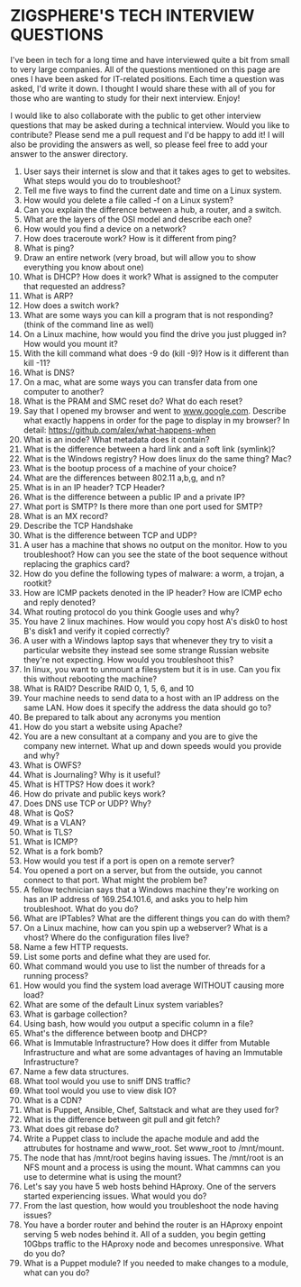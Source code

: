 # ZIGSPHERE'S TECH INTERVIEW QUESTIONS

I've been in tech for a long time and have interviewed quite a bit from small to very large companies. All of the questions mentioned on this page are ones I have been asked for IT-related positions. Each time a question was asked, I'd write it down. I thought I would share these with all of you for those who are wanting to study for their next interview. Enjoy!

I would like to also collaborate with the public to get other interview questions that may be asked during a technical interview. Would you like to contribute? Please send me a pull request and I'd be happy to add it! I will also be providing the answers as well, so please feel free to add your answer to the answer directory.

1. User says their internet is slow and that it takes ages to get to websites. What steps would you do to troubleshoot?
2. Tell me five ways to find the current date and time on a Linux system.
3. How would you delete a file called -f on a Linux system?
4. Can you explain the difference between a hub, a router, and a switch.
5. What are the layers of the OSI model and describe each one?
6. How would you find a device on a network?
7. How does traceroute work? How is it different from ping?
8. What is ping?
9. Draw an entire network (very broad, but will allow you to show everything you know about one)
10. What is DHCP? How does it work? What is assigned to the computer that requested an address?
11. What is ARP?
12. How does a switch work?
13. What are some ways you can kill a program that is not responding? (think of the command line as well)
14. On a Linux machine, how would you find the drive you just plugged in? How would you mount it?
15. With the kill command what does -9 do (kill -9)? How is it different than kill -11?
16. What is DNS?
17. On a mac, what are some ways you can transfer data from one computer to another?
18. What is the PRAM and SMC reset do? What do each reset?
19. Say that I opened my browser and went to www.google.com. Describe what exactly happens in order for the page to display in my browser? In detail: https://github.com/alex/what-happens-when
20. What is an inode? What metadata does it contain?
21. What is the difference between a hard link and a soft link (symlink)?
22. What is the Windows registry? How does linux do the same thing? Mac?
23. What is the bootup process of a machine of your choice?
24. What are the differences between 802.11 a,b,g, and n?
25. What is in an IP header? TCP Header?
26. What is the difference between a public IP and a private IP?
27. What port is SMTP? Is there more than one port used for SMTP?
28. What is an MX record?
29. Describe the TCP Handshake
30. What is the difference between TCP and UDP?
31. A user has a machine that shows no output on the monitor. How to you troubleshoot? How can you see the state of the boot sequence without replacing the graphics card?
32. How do you define the following types of malware: a worm, a trojan, a rootkit?
33. How are ICMP packets denoted in the IP header? How are ICMP echo and reply denoted?
34. What routing protocol do you think Google uses and why?
35. You have 2 linux machines. How would you copy host A's disk0 to host B's disk1 and verify it copied correctly?
36. A user with a Windows laptop says that whenever they try to visit a particular website they instead see some strange Russian website they're not expecting. How would you troubleshoot this?
37. In linux, you want to unmount a filesystem but it is in use. Can you fix this without rebooting the machine?
38. What is RAID? Describe RAID 0, 1, 5, 6, and 10
39. Your machine needs to send data to a host with an IP address on the same LAN. How does it specify the address the data should go to?
40. Be prepared to talk about any acronyms you mention
41. How do you start a website using Apache?
42. You are a new consultant at a company and you are to give the company new internet. What up and down speeds would you provide and why?
43. What is OWFS?
44. What is Journaling? Why is it useful?
45. What is HTTPS? How does it work?
46. How do private and public keys work?
47. Does DNS use TCP or UDP? Why?
48. What is QoS?
49. What is a VLAN?
50. What is TLS?
51. What is ICMP?
52. What is a fork bomb?
53. How would you test if a port is open on a remote server?
54. You opened a port on a server, but from the outside, you cannot connect to that port. What might the problem be?
55. A fellow technician says that a Windows machine they're working on has an IP address of 169.254.101.6, and asks you to help him troubleshoot. What do you do?
56. What are IPTables? What are the different things you can do with them?
57. On a Linux machine, how can you spin up a webserver? What is a vhost? Where do the configuration files live?
58. Name a few HTTP requests.
59. List some ports and define what they are used for.
60. What command would you use to list the number of threads for a running process?
61. How would you find the system load average WITHOUT causing more load?
62. What are some of the default Linux system variables?
63. What is garbage collection?
64. Using bash, how would you output a specific column in a file?
65. What's the difference between bootp and DHCP?
66. What is Immutable Infrastructure? How does it differ from Mutable Infrastructure and what are some advantages of having an Immutable Infrastructure?
67. Name a few data structures.
68. What tool would you use to sniff DNS traffic?
69. What tool would you use to view disk IO?
70. What is a CDN?
71. What is Puppet, Ansible, Chef, Saltstack and what are they used for?
72. What is the difference between git pull and git fetch?
73. What does git rebase do?
74. Write a Puppet class to include the apache module and add the attrubutes for hostname and www_root. Set www_root to /mnt/mount.
75. The node that has /mnt/root begins having issues. The /mnt/root is an NFS mount and a process is using the mount. What cammns can you use to determine what is using the mount?
76. Let's say you have 5 web hosts behind HAproxy. One of the servers started experiencing issues. What would you do?
77. From the last question, how would you troubleshoot the node having issues?
78. You have a border router and behind the router is an HAproxy enpoint serving 5 web nodes behind it. All of a sudden, you begin getting 10Gbps traffic to the HAproxy node and becomes unresponsive. What do you do?
79. What is a Puppet module? If you needed to make changes to a module, what can you do?
